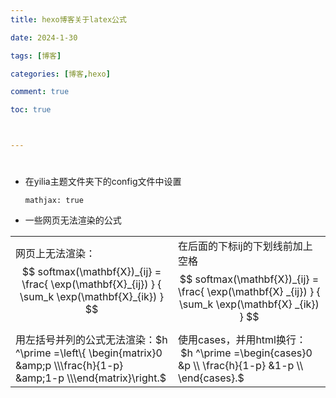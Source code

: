 ```yaml
---
title: hexo博客关于latex公式

date: 2024-1-30

tags: [博客]

categories: [博客,hexo]

comment: true

toc: true



---
```


#

<!--more-->

- 在yilia主题文件夹下的config文件中设置

  `mathjax: true`

- 一些网页无法渲染的公式

|                                                              |                                                              |
| ------------------------------------------------------------ | ------------------------------------------------------------ |
| 网页上无法渲染：$$ softmax(\mathbf{X})_{ij} = \frac{ \exp(\mathbf{X}_{ij}) } { \sum_k \exp(\mathbf{X}_{ik}) } $$ | 在后面的下标ij的下划线前加上空格$$ softmax(\mathbf{X})_{ij} = \frac{ \exp(\mathbf{X} _{ij}) } { \sum_k \exp(\mathbf{X} _{ik}) } $$ |
| 用左括号并列的公式无法渲染：$h ^\prime =\left\{ \begin{matrix}0 &amp;p \\\frac{h}{1-p} &amp;1-p \\\end{matrix}\right.$ | 使用cases，并用html换行：<span style="display:block"> $h ^\prime =\begin{cases}0 &p \\ \frac{h}{1-p} &1-p \\ \end{cases}.$   </span> |

